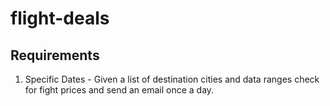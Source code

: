 # flight-deals

## Requirements
1. Specific Dates - Given a list of destination cities and data ranges check for fight prices and send an email once a day.
